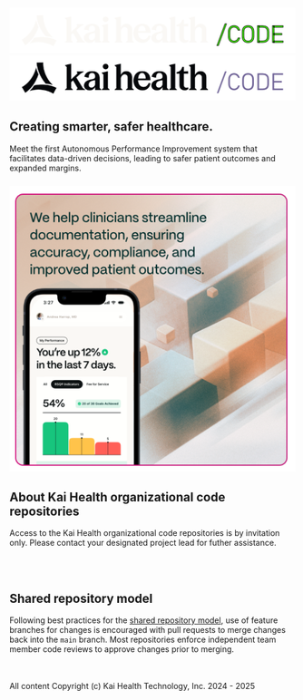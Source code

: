 <h3 align="center">
  <img
    src="./images/org-banner-dark.png#gh-dark-mode-only"
    height="80"
  />
  <img
    src="./images/org-banner-light.png#gh-light-mode-only"
    height="80"
  />
</h3>

## Creating smarter, safer healthcare.
Meet the first Autonomous Performance Improvement system that facilitates data-driven decisions, leading to safer patient outcomes and expanded margins.

<h3 align="center">
  <img
    src="./images/org-hero.png"
    width="510"
  />
</h3>

## About Kai Health organizational code repositories
Access to the Kai Health organizational code repositories is by invitation only.  Please contact your designated project lead for futher assistance.

<br />&nbsp;<br />

## Shared repository model
Following best practices for the [shared repository model](https://docs.github.com/en/pull-requests/collaborating-with-pull-requests/getting-started/about-collaborative-development-models#shared-repository-model"), use of feature branches for changes is encouraged with pull requests to merge changes back into the `main` branch.  Most repositories enforce independent team member code reviews to approve changes prior to merging.

<br />&nbsp;<br />
All content Copyright (c) Kai Health Technology, Inc. 2024 - 2025
